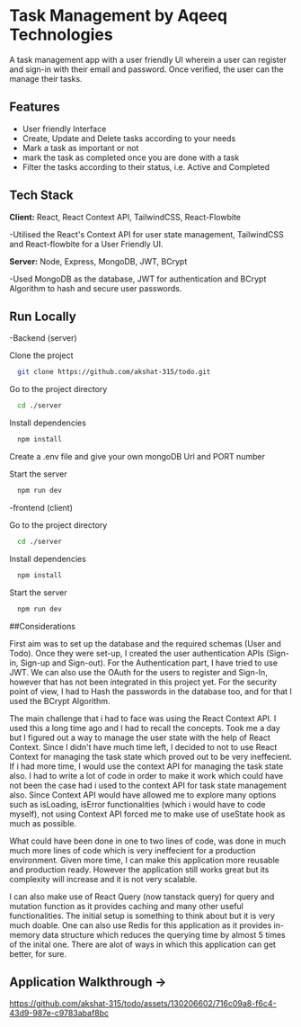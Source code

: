 # Task Management by Aqeeq Technologies

A task management app with a user friendly UI wherein a user can register and sign-in with their email and password. Once verified, the user can the manage their tasks.

## Features

-   User friendly Interface
-   Create, Update and Delete tasks according to your needs
-   Mark a task as important or not
-   mark the task as completed once you are done with a task
-   Filter the tasks according to their status, i.e. Active and Completed

## Tech Stack

**Client:** React, React Context API, TailwindCSS, React-Flowbite

-Utilised the React's Context API for user state management, TailwindCSS and React-flowbite for a User Friendly UI.

**Server:** Node, Express, MongoDB, JWT, BCrypt

-Used MongoDB as the database, JWT for authentication and BCrypt Algorithm to hash and secure user passwords.

## Run Locally

-Backend (server)

Clone the project

```bash
  git clone https://github.com/akshat-315/todo.git
```

Go to the project directory

```bash
  cd ./server
```

Install dependencies

```bash
  npm install
```

Create a .env file and give your own mongoDB Url and PORT number

Start the server

```bash
  npm run dev
```

-frontend (client)

Go to the project directory

```bash
  cd ./server
```

Install dependencies

```bash
  npm install
```


Start the server

```bash
  npm run dev
```

##Considerations

First aim was to set up the database and the required schemas (User and Todo). Once they were set-up, I created the user authentication APIs (Sign-in, Sign-up and Sign-out). For the Authentication part, I have tried to use JWT. We can also use the OAuth for the users to register and Sign-In, however that has not been integrated in this project yet. For the security point of view, I had to Hash the passwords in the database too, and for that I used the BCrypt Algorithm. 

The main challenge that i had to face was using the React Context API. I used this a long time ago and I had to recall the concepts. Took me a day but I figured out a way to manage the user state with the help of React Context. Since I didn't have much time left, I decided to not to use React Context for managing the task state which proved out to be very ineffecient. If i had more time, I would use the context API for managing the task state also. I had to write a lot of code in order to make it work which could have not been the case had i used to the context API for task state management also.
Since Context API would have allowed me to explore many options such as isLoading, isError functionalities (which i would have to code myself), not using Context API forced me to make use of useState hook as much as possible.

What could have been done in one to two lines of code, was done in much much more lines of code which is very ineffecient for a production environment.
Given more time, I can make this application more reusable and production ready. However the application still works great but its complexity will increase and it is not very scalable.

I can also make use of React Query (now tanstack query) for query and mutation function as it provides caching and many other useful functionalities. The initial setup is something to think about but it is very much doable.
One can also use Redis for this application as it provides in-memory data structure which reduces the querying time by almost 5 times of the inital one.
There are alot of ways in which this application can get better, for sure.



## Application Walkthrough ->


https://github.com/akshat-315/todo/assets/130206602/716c09a8-f6c4-43d9-987e-c9783abaf8bc
